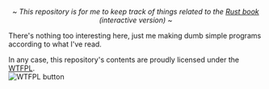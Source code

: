 <p align="center"><i> ~ This repository is for me to keep track of things related to the <a href="https://rust-book.cs.brown.edu/">Rust book</a> (interactive version) ~</i></p>
There's nothing too interesting here, just me making dumb simple programs according to what I've read.


In any case, this repository's contents are proudly licensed under the [WTFPL](http://www.wtfpl.net/).  
![WTFPL button](https://leko.stylism.moe/hotlink/X8yPmtguQbMqfPeUge7V9BqBNRNLh9zfNdW3KNcP.png)
